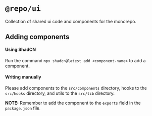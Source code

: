 # `@repo/ui`

Collection of shared ui code and components for the monorepo.

## Adding components

#### Using ShadCN

Run the command `npx shadcn@latest add <component-name>` to add a component.

#### Writing manually

Please add components to the `src/components` directory, hooks to the `src/hooks` directory, and utils to the `src/lib` directory.

**NOTE:** Remember to add the component to the `exports` field in the `package.json` file.
